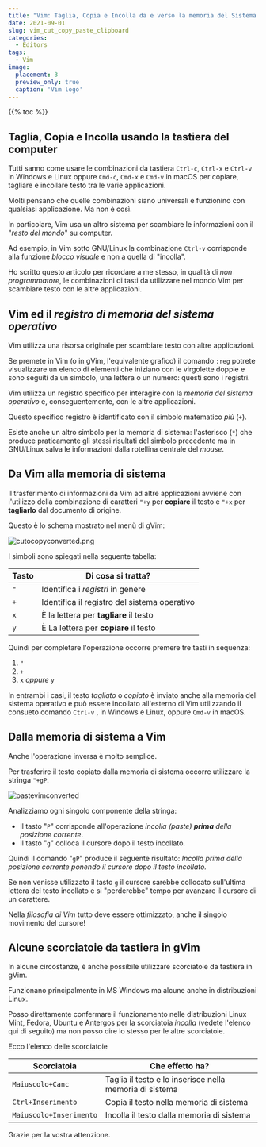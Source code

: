 ```yaml
---
title: "Vim: Taglia, Copia e Incolla da e verso la memoria del Sistema Operativo"
date: 2021-09-01
slug: vim_cut_copy_paste_clipboard
categories:
  - Editors
tags:
  - Vim
image:
  placement: 3
  preview_only: true 
  caption: 'Vim logo'
---
```


{{% toc %}}

## Taglia, Copia e Incolla usando la tastiera del computer

Tutti sanno come usare le combinazioni da tastiera `Ctrl-c`, `Ctrl-x`
e `Ctrl-v` in Windows e Linux oppure `Cmd-c`, `Cmd-x` e  `Cmd-v` in
macOS per copiare, tagliare e incollare testo tra le varie applicazioni.

Molti pensano che quelle combinazioni siano universali e funzionino con qualsiasi applicazione. Ma non è così.

In particolare, Vim usa un altro sistema per scambiare le informazioni con il "*resto del mondo*" su computer.

Ad esempio, in Vim sotto GNU/Linux la combinazione `Ctrl-v` corrisponde alla funzione  *blocco visuale* e non a quella di "incolla".

Ho scritto questo articolo per ricordare a me stesso, in qualità di *non programmatore*, le combinazioni di tasti da utilizzare nel mondo Vim per scambiare testo con le altre applicazioni.

## Vim ed il  *registro di memoria del sistema operativo* 

Vim utilizza  una risorsa originale per scambiare testo con altre applicazioni.

Se premete in Vim (o in gVim, l'equivalente grafico) il comando `:reg`  potrete visualizzare un elenco di elementi che iniziano con le virgolette doppie e sono seguiti da un simbolo, una lettera o un numero: questi sono i registri.

Vim utilizza un registro specifico per interagire con la *memoria del sistema operativo* e, conseguentemente, con le altre applicazioni.

Questo specifico registro è identificato con il simbolo matematico *più* (`+`).

Esiste anche un altro simbolo per la memoria di sistema: l'asterisco (`*`) che produce praticamente gli stessi risultati del simbolo precedente ma in GNU/Linux salva le informazioni dalla rotellina centrale del *mouse*.

##  Da Vim alla memoria di sistema

Il trasferimento di informazioni da Vim ad altre applicazioni  avviene con l'utilizzo della combinazione di caratteri `"+y` per **copiare** il testo e  `"+x` per **tagliarlo** dal documento di origine.

Questo è lo schema mostrato nel menù di gVim:

![cutocopyconverted.png](cutocopyconverted.png "Tagliare o Copiare")



I simboli sono spiegati nella seguente tabella:

| Tasto  | Di cosa si tratta?                        |
| ---- | ----------                     |
| `"`  | Identifica i *registri* in genere            |
| `+`  | Identifica il registro del sistema operativo |
| `x`  | È la lettera per **tagliare** il testo  |
| `y`  | È La lettera per **copiare** il testo |

Quindi per completare l'operazione occorre premere tre tasti in sequenza:

1.  `"`
2.  `+`
3.  `x` *oppure* `y`

In entrambi i casi, il testo *tagliato* o *copiato* è inviato anche alla memoria del sistema operativo e può essere incollato all'esterno di Vim utilizzando il consueto comando `Ctrl-v` , in Windows e Linux, oppure `Cmd-v` in macOS.

##  Dalla memoria di sistema a Vim

Anche l'operazione inversa è molto semplice.

Per trasferire il testo copiato dalla memoria di sistema occorre utilizzare la stringa `"+gP`.

![pastevimconverted](pastevimconverted.png "La stringa per incollare testo")


Analizziamo ogni singolo componente della stringa:

- Il tasto "`P`" corrisponde all'operazione *incolla (paste) **prima** della posizione corrente*.
- Il tasto "`g`" colloca il cursore dopo il testo incollato.

Quindi il comando "`gP`" produce il seguente risultato: *Incolla prima della posizione corrente ponendo il cursore dopo il testo incollato.*

Se non venisse utilizzato il tasto `g` il cursore sarebbe collocato sull'ultima lettera del testo incollato e si "perderebbe" tempo per avanzare il cursore di un carattere.

Nella *filosofia di Vim* tutto deve essere ottimizzato, anche il singolo movimento del cursore!

##  Alcune scorciatoie da tastiera in gVim 

In alcune circostanze, è anche possibile utilizzare scorciatoie da tastiera in gVim.

Funzionano principalmente in MS Windows ma alcune anche in distribuzioni Linux. 

Posso direttamente confermare il funzionamento nelle distribuzioni Linux  Mint, Fedora, Ubuntu e Antergos per la scorciatoia *incolla* (vedete l'elenco qui di seguito) ma non posso dire lo stesso per le altre scorciatoie.

Ecco l'elenco delle scorciatoie

| Scorciatoia         | Che effetto ha?                                        |
| ---------------- | -----------------------------------------------      |
| `Maiuscolo+Canc`   | Taglia il testo e lo inserisce nella memoria di sistema |
| `Ctrl+Inserimento`    | Copia il testo nella memoria di sistema |
| `Maiuscolo+Inserimento`   | Incolla il testo dalla memoria di sistema |

Grazie per la vostra attenzione.

